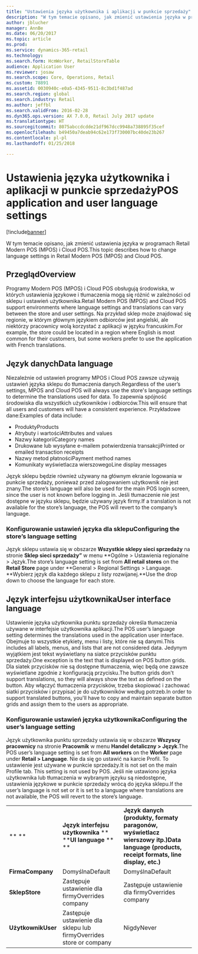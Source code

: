 ```yaml
---
title: "Ustawienia języka użytkownika i aplikacji w punkcie sprzedaży"
description: "W tym temacie opisano, jak zmienić ustawienia języka w programach Retail Modern POS (MPOS) i Cloud POS."
author: jblucher
manager: AnnBe
ms.date: 06/20/2017
ms.topic: article
ms.prod: 
ms.service: dynamics-365-retail
ms.technology: 
ms.search.form: HcmWorker, RetailStoreTable
audience: Application User
ms.reviewer: josaw
ms.search.scope: Core, Operations, Retail
ms.custom: 78891
ms.assetid: 0030940c-e0a5-4345-9511-8c3bd1f487ad
ms.search.region: global
ms.search.industry: Retail
ms.author: jeffbl
ms.search.validFrom: 2016-02-28
ms.dyn365.ops.version: AX 7.0.0, Retail July 2017 update
ms.translationtype: HT
ms.sourcegitcommit: 8075abccdcdde21df967dcc9948a738895f35cef
ms.openlocfilehash: b49450a7deab94c62e173f730007bc40de23b267
ms.contentlocale: pl-pl
ms.lasthandoff: 01/25/2018

---
```


# <a name="pos-application-and-user-language-settings"></a><span data-ttu-id="34b45-103">Ustawienia języka użytkownika i aplikacji w punkcie sprzedaży</span><span class="sxs-lookup"><span data-stu-id="34b45-103">POS application and user language settings</span></span>

[!include[banner](includes/banner.md)]


<span data-ttu-id="34b45-104">W tym temacie opisano, jak zmienić ustawienia języka w programach Retail Modern POS (MPOS) i Cloud POS.</span><span class="sxs-lookup"><span data-stu-id="34b45-104">This topic describes how to change language settings in Retail Modern POS (MPOS) and Cloud POS.</span></span>

## <a name="overview"></a><span data-ttu-id="34b45-105">Przegląd</span><span class="sxs-lookup"><span data-stu-id="34b45-105">Overview</span></span>
<span data-ttu-id="34b45-106">Programy Modern POS (MPOS) i Cloud POS obsługują środowiska, w których ustawienia językowe i tłumaczenia mogą się różnić w zależności od sklepu i ustawień użytkownika.</span><span class="sxs-lookup"><span data-stu-id="34b45-106">Retail Modern POS (MPOS) and Cloud POS support environments where language settings and translations can vary between the store and user settings.</span></span> <span data-ttu-id="34b45-107">Na przykład sklep może znajdować się regionie, w którym głównym językiem odbiorców jest angielski, ale niektórzy pracownicy wolą korzystać z aplikacji w języku francuskim.</span><span class="sxs-lookup"><span data-stu-id="34b45-107">For example, the store could be located in a region where English is most common for their customers, but some workers prefer to use the application with French translations.</span></span>

## <a name="data-language"></a><span data-ttu-id="34b45-108">Język danych</span><span class="sxs-lookup"><span data-stu-id="34b45-108">Data language</span></span>
<span data-ttu-id="34b45-109">Niezależnie od ustawień programy MPOS i Cloud POS zawsze używają ustawień języka sklepu do tłumaczenia danych.</span><span class="sxs-lookup"><span data-stu-id="34b45-109">Regardless of the user’s settings, MPOS and Cloud POS will always use the store's language settings to determine the translations used for data.</span></span> <span data-ttu-id="34b45-110">To zapewnia spójność środowiska dla wszystkich użytkowników i odbiorców.</span><span class="sxs-lookup"><span data-stu-id="34b45-110">This will ensure that all users and customers will have a consistent experience.</span></span>  <span data-ttu-id="34b45-111">Przykładowe dane:</span><span class="sxs-lookup"><span data-stu-id="34b45-111">Examples of data include:</span></span>

-   <span data-ttu-id="34b45-112">Produkty</span><span class="sxs-lookup"><span data-stu-id="34b45-112">Products</span></span>
-   <span data-ttu-id="34b45-113">Atrybuty i wartości</span><span class="sxs-lookup"><span data-stu-id="34b45-113">Attributes and values</span></span>
-   <span data-ttu-id="34b45-114">Nazwy kategorii</span><span class="sxs-lookup"><span data-stu-id="34b45-114">Category names</span></span>
-   <span data-ttu-id="34b45-115">Drukowane lub wysyłane e-mailem potwierdzenia transakcji</span><span class="sxs-lookup"><span data-stu-id="34b45-115">Printed or emailed transaction receipts</span></span>
-   <span data-ttu-id="34b45-116">Nazwy metod płatności</span><span class="sxs-lookup"><span data-stu-id="34b45-116">Payment method names</span></span>
-   <span data-ttu-id="34b45-117">Komunikaty wyświetlacza wierszowego</span><span class="sxs-lookup"><span data-stu-id="34b45-117">Line display messages</span></span>

<span data-ttu-id="34b45-118">Język sklepu będzie również używany na głównym ekranie logowania w punkcie sprzedaży, ponieważ przed zalogowaniem użytkownik nie jest znany.</span><span class="sxs-lookup"><span data-stu-id="34b45-118">The store’s language will also be used for the main POS login screen, since the user is not known before logging in.</span></span> <span data-ttu-id="34b45-119">Jeśli tłumaczenie nie jest dostępne w języku sklepu, będzie używany język firmy.</span><span class="sxs-lookup"><span data-stu-id="34b45-119">If a translation is not available for the store’s language, the POS will revert to the company’s language.</span></span>

### <a name="configuring-the-stores-language-setting"></a><span data-ttu-id="34b45-120">Konfigurowanie ustawień języka dla sklepu</span><span class="sxs-lookup"><span data-stu-id="34b45-120">Configuring the store’s language setting</span></span>

<span data-ttu-id="34b45-121">Język sklepu ustawia się w obszarze **Wszystkie sklepy sieci sprzedaży** na stronie **Sklep sieci sprzedaży”** w menu **Ogólne &gt; Ustawienia regionalne &gt; Język.</span><span class="sxs-lookup"><span data-stu-id="34b45-121">The store’s language setting is set from **All retail stores** on the **Retail Store** page under **General &gt; Regional Settings &gt; Language.</span></span> <span data-ttu-id="34b45-122">**Wybierz język dla każdego sklepu z listy rozwijanej.</span><span class="sxs-lookup"><span data-stu-id="34b45-122">**Use the drop down to choose the language for each store.</span></span>

## <a name="user-interface-language"></a><span data-ttu-id="34b45-123">Język interfejsu użytkownika</span><span class="sxs-lookup"><span data-stu-id="34b45-123">User interface language</span></span>
<span data-ttu-id="34b45-124">Ustawienie języka użytkownika punktu sprzedaży określa tłumaczenia używane w interfejsie użytkownika aplikacji.</span><span class="sxs-lookup"><span data-stu-id="34b45-124">The POS user’s language setting determines the translations used in the application user interface.</span></span> <span data-ttu-id="34b45-125">Obejmuje to wszystkie etykiety, menu i listy, które nie są danymi.</span><span class="sxs-lookup"><span data-stu-id="34b45-125">This includes all labels, menus, and lists that are not considered data.</span></span> <span data-ttu-id="34b45-126">Jedynym wyjątkiem jest tekst wyświetlany na siatce przycisków punktu sprzedaży.</span><span class="sxs-lookup"><span data-stu-id="34b45-126">One exception is the text that is displayed on POS button grids.</span></span> <span data-ttu-id="34b45-127">Dla siatek przycisków nie są dostępne tłumaczenia, więc będą one zawsze wyświetlane zgodnie z konfiguracją przycisku.</span><span class="sxs-lookup"><span data-stu-id="34b45-127">The button grids don't support translations, so they will always show the text as defined on the button.</span></span> <span data-ttu-id="34b45-128">Aby włączyć tłumaczenia przycisków, trzeba skopiować i zachować siatki przycisków i przypisać je do użytkowników według potrzeb.</span><span class="sxs-lookup"><span data-stu-id="34b45-128">In order to support translated buttons, you'll have to copy and maintain separate button grids and assign them to the users as appropriate.</span></span>

### <a name="configuring-the-users-language-setting"></a><span data-ttu-id="34b45-129">Konfigurowanie ustawień języka użytkownika</span><span class="sxs-lookup"><span data-stu-id="34b45-129">Configuring the user’s language setting</span></span>

<span data-ttu-id="34b45-130">Język użytkownika punktu sprzedaży ustawia się w obszarze **Wszyscy pracownicy** na stronie **Pracownik** w menu **Handel detaliczny &gt; Język**.</span><span class="sxs-lookup"><span data-stu-id="34b45-130">The POS user’s language setting is set from **All workers** on the **Worker** page under **Retail &gt; Language**.</span></span>  <span data-ttu-id="34b45-131">Nie da się go ustawić na karcie Profil. To ustawienie jest używane w punkcie sprzedaży.</span><span class="sxs-lookup"><span data-stu-id="34b45-131">It is not set on the main Profile tab.  This setting is not used by POS.</span></span> <span data-ttu-id="34b45-132">Jeśli nie ustawiono języka użytkownika lub tłumaczenia w wybranym języku są niedostępne, ustawienia językowe w punkcie sprzedaży wrócą do języka sklepu.</span><span class="sxs-lookup"><span data-stu-id="34b45-132">If the user’s language is not set or it is set to a language where translations are not available, the POS will revert to the store’s language.</span></span>  

|             |                            |                                                                   |
|-------------|----------------------------|-------------------------------------------------------------------|
| <span data-ttu-id="34b45-133">** **</span><span class="sxs-lookup"><span data-stu-id="34b45-133">** **</span></span>       | <span data-ttu-id="34b45-134">**Język interfejsu użytkownika** ** **</span><span class="sxs-lookup"><span data-stu-id="34b45-134">**UI language** ** **</span></span>      | <span data-ttu-id="34b45-135">**Język danych (produkty, formaty paragonów, wyświetlacz wierszowy itp.)**</span><span class="sxs-lookup"><span data-stu-id="34b45-135">**Data language (products, receipt formats, line display, etc.)**</span></span> |
| <span data-ttu-id="34b45-136">**Firma**</span><span class="sxs-lookup"><span data-stu-id="34b45-136">**Company**</span></span> | <span data-ttu-id="34b45-137">Domyślna</span><span class="sxs-lookup"><span data-stu-id="34b45-137">Default</span></span>                    | <span data-ttu-id="34b45-138">Domyślna</span><span class="sxs-lookup"><span data-stu-id="34b45-138">Default</span></span>                                                           |
| <span data-ttu-id="34b45-139">**Sklep**</span><span class="sxs-lookup"><span data-stu-id="34b45-139">**Store**</span></span>   | <span data-ttu-id="34b45-140">Zastępuje ustawienie dla firmy</span><span class="sxs-lookup"><span data-stu-id="34b45-140">Overrides company</span></span>          | <span data-ttu-id="34b45-141">Zastępuje ustawienie dla firmy</span><span class="sxs-lookup"><span data-stu-id="34b45-141">Overrides company</span></span>                                                 |
| <span data-ttu-id="34b45-142">**Użytkownik**</span><span class="sxs-lookup"><span data-stu-id="34b45-142">**User**</span></span>    | <span data-ttu-id="34b45-143">Zastępuje ustawienie dla sklepu lub firmy</span><span class="sxs-lookup"><span data-stu-id="34b45-143">Overrides store or company</span></span> | <span data-ttu-id="34b45-144">Nigdy</span><span class="sxs-lookup"><span data-stu-id="34b45-144">Never</span></span>                                                             |






